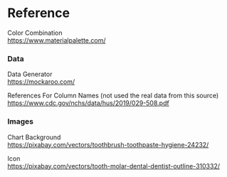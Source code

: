 # Reference
Color Combination   
https://www.materialpalette.com/

### Data   
Data Generator     
https://mockaroo.com/   

References For Column Names (not used the real data from this source)   
https://www.cdc.gov/nchs/data/hus/2019/029-508.pdf

### Images   
Chart Background   
https://pixabay.com/vectors/toothbrush-toothpaste-hygiene-24232/

Icon   
https://pixabay.com/vectors/tooth-molar-dental-dentist-outline-310332/
